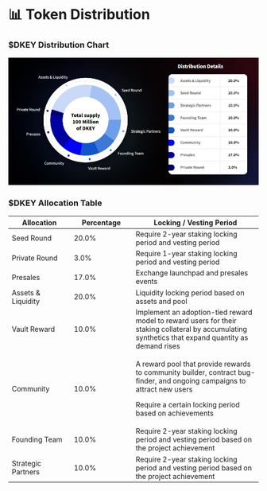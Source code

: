 # 📊 Token Distribution

### $DKEY Distribution Chart &#x20;

![](../.gitbook/assets/DKEY-distribution-chart.JPG)



### $DKEY Allocation Table

<table><thead><tr><th width="154.12359670260787">Allocation</th><th width="150">Percentage</th><th width="423.7526237186868">Locking / Vesting Period</th></tr></thead><tbody><tr><td>Seed Round</td><td>20.0% </td><td>Require 2-year staking locking period and vesting period</td></tr><tr><td>Private Round</td><td>3.0% </td><td>Require 1-year staking locking period and vesting period</td></tr><tr><td>Presales </td><td>17.0% </td><td>Exchange launchpad and presales events</td></tr><tr><td>Assets &#x26; Liquidity</td><td>20.0% </td><td>Liquidity locking period based on assets and pool</td></tr><tr><td>Vault Reward</td><td>10.0% </td><td>Implement an adoption-tied reward model to reward users for their staking collateral by accumulating synthetics that expand quantity as demand rises</td></tr><tr><td>Community</td><td>10.0% </td><td><p>A reward pool that provide rewards to community builder, contract bug-finder, and ongoing campaigns to attract new users </p><p></p><p>Require a certain locking period based on achievements</p></td></tr><tr><td>Founding Team</td><td>10.0% </td><td>Require 2-year staking locking period and vesting period based on the project achievement</td></tr><tr><td>Strategic Partners</td><td>10.0% </td><td>Require 2-year staking locking period and vesting period based on the project achievement</td></tr></tbody></table>



